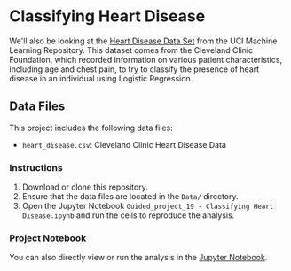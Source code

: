# Classifying Heart Disease

We'll also be looking at the [Heart Disease Data Set](https://archive.ics.uci.edu/ml/datasets/Heart+Disease) from the UCI Machine Learning Repository. This dataset comes from the Cleveland Clinic Foundation, which recorded information on various patient characteristics, including age and chest pain, to try to classify the presence of heart disease in an individual using Logistic Regression.

## Data Files

This project includes the following data files:

- `heart_disease.csv`: Cleveland Clinic Heart Disease Data

### Instructions

1. Download or clone this repository.
2. Ensure that the data files are located in the `Data/` directory.
3. Open the Jupyter Notebook `Guided_project_19 - Classifying Heart Disease.ipynb` and run the cells to reproduce the analysis.

### Project Notebook

You can also directly view or run the analysis in the [Jupyter Notebook](https://github.com/timmueller0/data_projects_misc/blob/main/projects/guided_project_19_classifying_heart_disease/Guided_project_19%20-%20Classifying%20Heart%20Disease.ipynb).




